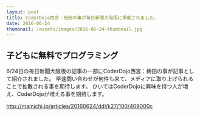 ```yaml
---
layout: post
title: CoderDojo西宮・梅田の事が毎日新聞大阪版に掲載されました。
date: 2016-06-24
thumbnail: /assets/images/2016-06-24-thumbnail.jpg
---
```

## 子どもに無料でプログラミング
6/24日の毎日新聞大阪版の記事の一部にCoderDojo西宮：梅田の事が記事として紹介されました。
早速問い合わせが何件も来て、メディアに取り上げられることで拡散される事を期待します。
ひいてはCoderDojoに興味を持つ人が増え、CoderDojoが増える事を期待します。

<a href="http://mainichi.jp/articles/20160624/ddl/k27/100/409000c" target="_blank">http://mainichi.jp/articles/20160624/ddl/k27/100/409000c</a>
